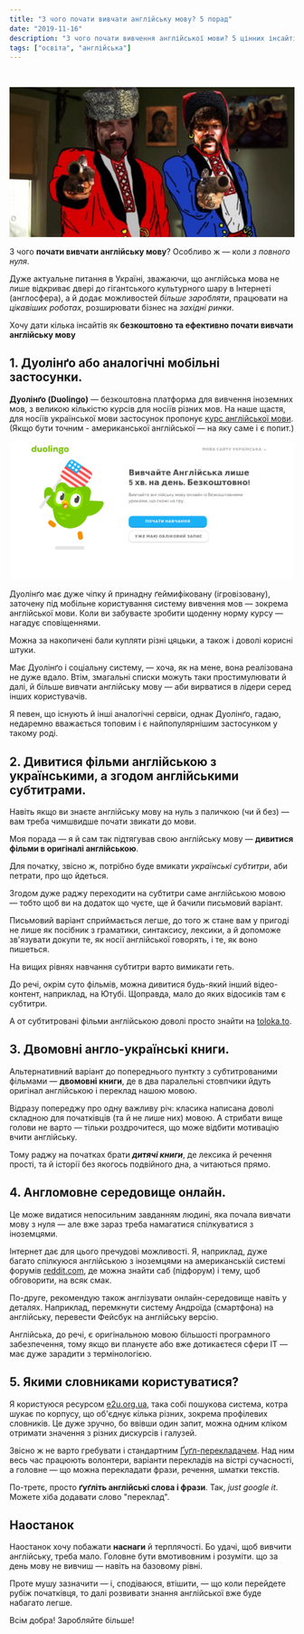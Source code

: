 ```yaml
---
title: "З чого почати вивчати англійську мову? 5 порад"
date: "2019-11-16"
description: "З чого почати вивчення англійської мови? 5 цінних інсайтів для вивчення безкоштовно, самостійно, з дому - з повного нуля."
tags: ["освіта", "англійська"]
---
```

<br/>

![З чого почати вивчати англійську мову](../../images/blog-images/pochaty-vyvchaty-english/pochaty-vyvchaty-english.png)

З чого **почати вивчати англійську мову**? Особливо ж — коли *з повного нуля*.

Дуже актуальне питання в Україні, зважаючи, що англійська мова не лише відкриває двері до гігантського культурного шару в Інтернеті (англосфера), а й додає можливостей *більше заробляти*, працювати на *цікавіших роботах*, розширювати бізнес на *західні ринки*.

Хочу дати кілька інсайтів як **безкоштовно та ефективно почати вивчати англійську мову**

## 1. Дуолінґо або аналогічні мобільні застосунки.

**Дуолінґо (Duolingo)** — безкоштовна платформа для вивчення іноземних мов, з великою кількістю курсів для носіїв різних мов. На наше щастя, для носіїв української мови застосунок пропонує <a href="https://uk.duolingo.com/course/en/uk/Вивчайте-Англійська" target="\_blank" rel="noopener noreferrer">курс англійської мови</a>. (Якщо бути точним - американської англійської — на яку саме і є попит.)

![Почати вивчати англійську з нуля Duolingo](../../images/blog-images/pochaty-vyvchaty-english/почати-вивчати-англійську-з-нуля-Duolingo.png)

Дуолінґо має дуже чіпку й принадну ґеймифіковану (ігровізовану), заточену під мобільне користування систему вивчення мов — зокрема англійської мови. Коли ви забуваєте зробити щоденну норму курсу — нагадує сповіщеннями.

Можна за накопичені бали купляти різні цяцьки, а також і доволі корисні штуки.

Має Дуолінґо і соціальну систему, — хоча, як на мене, вона реалізована не дуже вдало. Втім, змагальні списки можуть таки простимулювати й далі, й більше вивчати англійську мову — аби вирватися в лідери серед інших користувачів.

Я певен, що існують й інші аналогічні сервіси, однак Дуолінґо, гадаю, недаремно вважається топовим і є найпопулярнішим застосунком у такому роді.

## 2. Дивитися фільми англійською з українськими, а згодом англійськими субтитрами.

Навіть якщо ви знаєте англійську мову на нуль з паличкою (чи й без) — вам треба чимшвидше почати звикати до мови.

Моя порада — я й сам так підтягував свою англійську мову — **дивитися фільми в оригіналі англійською**.

Для початку, звісно ж, потрібно буде вмикати *українські субтитри*, аби петрати, про що йдеться.

Згодом дуже раджу переходити на субтитри саме англійською мовою — тобто щоб ви на додаток що чуєте, ще й бачили письмовий варіант.

Письмовий варіант сприймається легше, до того ж стане вам у пригоді не лише як посібник з граматики, синтаксису, лексики, а й допоможе зв'язувати докупи те, як носії англійської говорять, і те, як воно пишеться.

На вищих рівнях навчання субтитри варто вимикати геть.

До речі, окрім суто фільмів, можна дивитися будь-який інший відео-контент, наприклад, на Ютубі. Щоправда, мало до яких відосиків там є субтитри.

А от субтитровані фільми англійською доволі просто знайти на <a href="https://toloka.to/" target="\_blank" rel="noopener noreferrer">toloka.to</a>.

## 3. Двомовні англо-українські книги.

Альтернативний варіант до попереднього пунткту з субтитрованими фільмами — **двомовні книги**, де в два паралельні стовпчики йдуть оригінал англійською і переклад нашою мовою.

Відразу попереджу про одну важливу річ: класика написана доволі складною для початківців (та й не лише них) мовою. А стрибати вище голови не варто — тільки роздрочитеся, що може відбити мотивацію вчити англійську.

Тому раджу на початках брати ***дитячі книги***, де лексика й речення прості, та й історії без якогось подвійного дна, а читаються прямо.

## 4. Англомовне середовище онлайн.

Це може видатися непосильним завданням людині, яка почала вивчати мову з нуля — але вже зараз треба намагатися спілкуватися з іноземцями.

Інтернет дає для цього пречудові можливості. Я, наприклад, дуже багато спілкуюся англійською з іноземцями на американській системі форумів <a href="https://www.reddit.com/" target="\_blank" rel="noopener noreferrer">reddit.com</a>, де можна знайти саб (підфорум) і тему, щоб обговорити, на всяк смак.

По-друге, рекомендую також англізувати онлайн-середовище навіть у деталях. Наприклад, перемкнути систему Андроїда (смартфона) на англійську, перевести Фейсбук на англійську версію.

Англійська, до речі, є оригінальною мовою більшості програмного забезпечення, тому якщо ви плануєте або вже дотикаєтеся сфери IT — має дуже зарадити з термінологією.

## 5. Якими словниками користуватися?

Я користуюся ресурсом <a href="https://e2u.org.ua/" target="\_blank" rel="noopener noreferrer">e2u.org.ua</a>, така собі пошукова система, котра шукає по корпусу, що об'єднує кілька різних, зокрема профілевих словників. Це дуже зручно, бо ввівши один запит, можна одним кліком отримати значення з різних дискурсів і галузей.

Звісно ж не варто гребувати і стандартним <a href="https://translate.google.com.ua/?hl=uk" target="\_blank" rel="noopener noreferrer">Ґуґл-перекладачем</a>. Над ним весь час працюють волонтери, варіанти перекладів на вістрі сучасності, а головне — що можна перекладати фрази, речення, шматки текстів.

По-третє, просто **ґуґліть англійські слова і фрази**. Так, *just google it*. Можете хіба додавати слово "переклад".

## Наостанок

Наостанок хочу побажати **наснаги** й терплячості. Бо удачі, щоб вивчити англійську, треба мало. Головне бути вмотивовним і розуміти. що за день мову не вивчиш — навіть на базовому рівні.

Проте мушу зазначити — і, сподіваюся, втішити, — що коли перейдете рубіж початківця, то далі розвивати знання англійської вже буде набагато легше.

Всім добра! Заробляйте більше!
